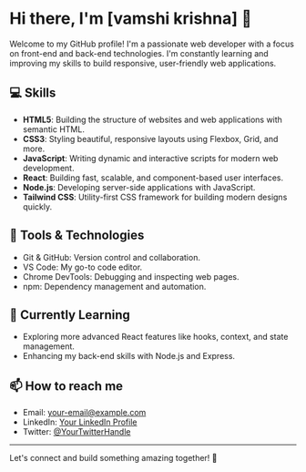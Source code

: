 # Hi there, I'm [vamshi krishna] 👋

Welcome to my GitHub profile! I'm a passionate web developer with a focus on front-end and back-end technologies. I'm constantly learning and improving my skills to build responsive, user-friendly web applications.

## 💻 Skills

- **HTML5**: Building the structure of websites and web applications with semantic HTML.
- **CSS3**: Styling beautiful, responsive layouts using Flexbox, Grid, and more.
- **JavaScript**: Writing dynamic and interactive scripts for modern web development.
- **React**: Building fast, scalable, and component-based user interfaces.
- **Node.js**: Developing server-side applications with JavaScript.
- **Tailwind CSS**: Utility-first CSS framework for building modern designs quickly.

## 🚀 Tools & Technologies

- Git & GitHub: Version control and collaboration.
- VS Code: My go-to code editor.
- Chrome DevTools: Debugging and inspecting web pages.
- npm: Dependency management and automation.

## 🌱 Currently Learning

- Exploring more advanced React features like hooks, context, and state management.
- Enhancing my back-end skills with Node.js and Express.

## 📫 How to reach me

- Email: [your-email@example.com](mailto:your-email@example.com)
- LinkedIn: [Your LinkedIn Profile](https://www.linkedin.com/in/your-profile)
- Twitter: [@YourTwitterHandle](https://twitter.com/YourTwitterHandle)

---

Let's connect and build something amazing together! 🚀
